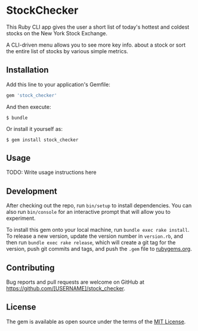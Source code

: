 # StockChecker
This Ruby CLI app gives the user a short list of today's hottest and coldest stocks on the New York Stock Exchange.

A CLI-driven menu allows you to see more key info. about a stock or sort the entire list of stocks by various simple metrics.

## Installation

Add this line to your application's Gemfile:

```ruby
gem 'stock_checker'
```

And then execute:

    $ bundle

Or install it yourself as:

    $ gem install stock_checker

## Usage

TODO: Write usage instructions here

## Development

After checking out the repo, run `bin/setup` to install dependencies. You can also run `bin/console` for an interactive prompt that will allow you to experiment.

To install this gem onto your local machine, run `bundle exec rake install`. To release a new version, update the version number in `version.rb`, and then run `bundle exec rake release`, which will create a git tag for the version, push git commits and tags, and push the `.gem` file to [rubygems.org](https://rubygems.org).

## Contributing

Bug reports and pull requests are welcome on GitHub at https://github.com/[USERNAME]/stock_checker.

## License

The gem is available as open source under the terms of the [MIT License](http://opensource.org/licenses/MIT).
